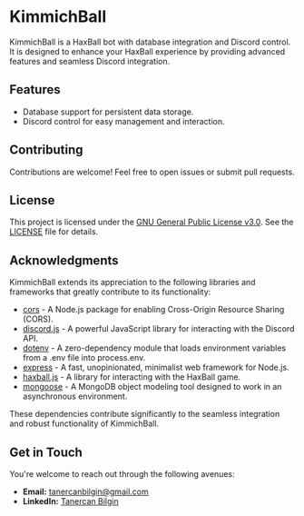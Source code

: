 # KimmichBall

KimmichBall is a HaxBall bot with database integration and Discord control. It is designed to enhance your HaxBall experience by providing advanced features and seamless Discord integration.

## Features

- Database support for persistent data storage.
- Discord control for easy management and interaction.

## Contributing

Contributions are welcome! Feel free to open issues or submit pull requests.

## License

This project is licensed under the [GNU General Public License v3.0](https://opensource.org/licenses/GPL-3.0). See the [LICENSE](LICENSE) file for details.

## Acknowledgments

KimmichBall extends its appreciation to the following libraries and frameworks that greatly contribute to its functionality:

- [cors](https://www.npmjs.com/package/cors) - A Node.js package for enabling Cross-Origin Resource Sharing (CORS).
- [discord.js](https://www.npmjs.com/package/discord.js) - A powerful JavaScript library for interacting with the Discord API.
- [dotenv](https://www.npmjs.com/package/dotenv) - A zero-dependency module that loads environment variables from a .env file into process.env.
- [express](https://www.npmjs.com/package/express) - A fast, unopinionated, minimalist web framework for Node.js.
- [haxball.js](https://www.npmjs.com/package/haxball.js) - A library for interacting with the HaxBall game.
- [mongoose](https://www.npmjs.com/package/mongoose) - A MongoDB object modeling tool designed to work in an asynchronous environment.

These dependencies contribute significantly to the seamless integration and robust functionality of KimmichBall.

## Get in Touch

You're welcome to reach out through the following avenues:

- **Email:** [tanercanbilgin@gmail.com](mailto:tanercanbilgin@gmail.com)
- **LinkedIn:** [Tanercan Bilgin](https://www.linkedin.com/in/tanercanbilgin)
